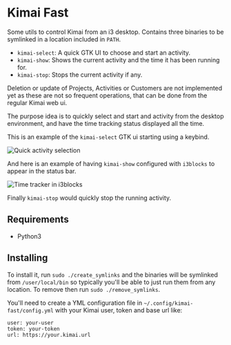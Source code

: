 # Kimai Fast

Some utils to control Kimai from an i3 desktop.
Contains three binaries to be symlinked in a location included in `PATH`.

- `kimai-select`: A quick GTK UI to choose and start an activity.
- `kimai-show`: Shows the current activity and the time it has been running for.
- `kimai-stop`: Stops the current activity if any.

Deletion or update of Projects, Activities or Customers are not implemented yet as these are not so frequent operations, that can be done from the regular Kimai web ui.

The purpose idea is to quickly select and start and activity from the desktop environment, and have the time tracking status displayed all the time.

This is an example of the `kimai-select` GTK ui starting using a keybind.

![Quick activity selection](https://github.com/namelivia/kimai-fast/assets/1571416/550a4f30-163d-4e9a-b356-400546e05fb9)

And here is an example of having `kimai-show` configured with `i3blocks` to appear in the status bar.

![Time tracker in i3blocks](https://github.com/namelivia/kimai-fast/assets/1571416/f1aa4068-254d-4f5a-9387-108026905493)

Finally `kimai-stop` would quickly stop the running activity.

## Requirements

 - Python3

## Installing

To install it, run `sudo ./create_symlinks` and the binaries will be symlinked from `/user/local/bin` so typically you'll be able to just run them from any location. To remove then run `sudo ./remove_symlinks`.

You'll need to create a YML configuration file in `~/.config/kimai-fast/config.yml` with your Kimai user, token and base url like:

```
user: your-user
token: your-token
url: https://your.kimai.url
```
